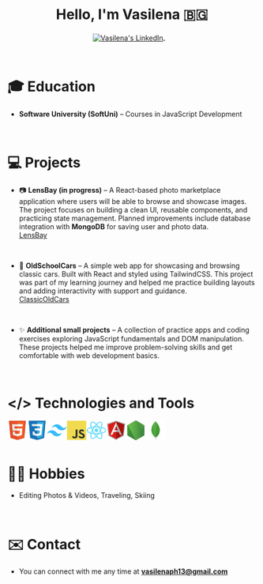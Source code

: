 <h1 align="center">Hello, I'm Vasilena 🇧🇬</h1>
<p align="center">
  <a href="https://www.linkedin.com/in/vasilena-todorova">
    <img align="center" alt="Vasilena's LinkedIn" width="30px"
      src="https://github.com/gauravghongde/social-icons/blob/master/PNG/Color/LinkedIN.png" />
  </a>
  &nbsp;&nbsp;&nbsp;
</p>
<br>

# 🎓 Education
- **Software University (SoftUni)** – Courses in JavaScript Development  
<br>

# 💻 Projects  
- 📷 **LensBay (in progress)** – A React-based photo marketplace application where users will be able to browse and showcase images. The project focuses on building a clean UI, reusable components, and practicing state management. Planned improvements include database integration with **MongoDB** for saving user and photo data.  
  [LensBay](https://github.com/vasilenaph/lens-bay-app)  
<br>

- 🚗 **OldSchoolCars** – A simple web app for showcasing and browsing classic cars. Built with React and styled using TailwindCSS. This project was part of my learning journey and helped me practice building layouts and adding interactivity with support and guidance.  
  [ClassicOldCars](https://github.com/vasilenaph/classic-old-cars)  
<br>

- ✨ **Additional small projects** – A collection of practice apps and coding exercises exploring JavaScript fundamentals and DOM manipulation. These projects helped me improve problem-solving skills and get comfortable with web development basics.  
<br>

# </> Technologies and Tools
<img align="left" alt="html" width="40px" src="https://github.com/devicons/devicon/blob/master/icons/html5/html5-original.svg" />
<img align="left" alt="css" width="40px" src="https://github.com/devicons/devicon/blob/master/icons/css3/css3-original.svg" />
<img align="left" alt="css" width="40px" src="https://github.com/devicons/devicon/blob/master/icons/tailwindcss/tailwindcss-original.svg" />
<img align="left" alt="javascript" width="40px" src="https://github.com/devicons/devicon/blob/master/icons/javascript/javascript-original.svg" />
<img align="left" alt="react" width="40px" src="https://github.com/devicons/devicon/blob/master/icons/react/react-original.svg" />
<img align="left" alt="angular" width="40px" src="https://github.com/devicons/devicon/blob/master/icons/angularjs/angularjs-original.svg" />
<img align="left" alt="nodejs" width="40px" src="https://github.com/devicons/devicon/blob/master/icons/nodejs/nodejs-original.svg" />
<img align="left" alt="mongodb" width="40px" src="https://github.com/devicons/devicon/blob/master/icons/mongodb/mongodb-original.svg" /><br><br>
<br>

# 🏋️‍♀️ Hobbies
- Editing Photos & Videos, Traveling, Skiing  
<br>

# ✉️ Contact
- You can connect with me any time at **vasilenaph13@gmail.com**
